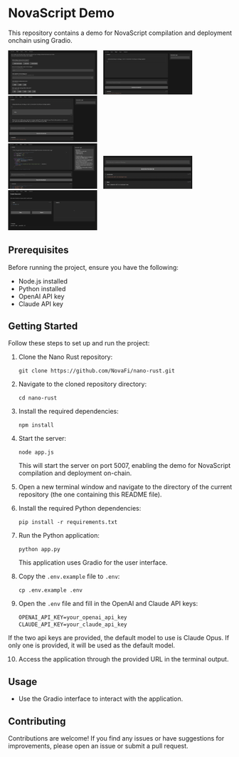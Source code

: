 # NovaScript Demo

This repository contains a demo for NovaScript compilation and deployment onchain using Gradio.

<p float="left">
  <img src="/screenshots/options1.png" width="200" style="margin-right: 10px;" />
  <img src="/screenshots/chat1.png" width="200" style="margin-right: 10px;" /> 
  <img src="/screenshots/chat2.png" width="200" style="margin-right: 10px;" />
  <br>
  <img src="/screenshots/chat3.png" width="200" style="margin-right: 10px;" />
  <img src="/screenshots/chat4.png" width="200" style="margin-right: 10px;" />
  <img src="/screenshots/demo1.png" width="200" /> <!-- No margin for the last image -->
</p>


<!-- ![Error](/screenshots/options1)
![Error](/screenshots/options1) -->

## Prerequisites

Before running the project, ensure you have the following:

- Node.js installed
- Python installed
- OpenAI API key
- Claude API key

## Getting Started

Follow these steps to set up and run the project:

1. Clone the Nano Rust repository:
   ```
   git clone https://github.com/NovaFi/nano-rust.git
   ```

2. Navigate to the cloned repository directory:
   ```
   cd nano-rust
   ```

3. Install the required dependencies:
   ```
   npm install
   ```

4. Start the server:
   ```
   node app.js
   ```
   This will start the server on port 5007, enabling the demo for NovaScript compilation and deployment on-chain.

5. Open a new terminal window and navigate to the directory of the current repository (the one containing this README file).

6. Install the required Python dependencies:
   ```
   pip install -r requirements.txt
   ```

7. Run the Python application:
   ```
   python app.py
   ```
   This application uses Gradio for the user interface.

8. Copy the `.env.example` file to `.env`:
   ```
   cp .env.example .env
   ```

9. Open the `.env` file and fill in the OpenAI and Claude API keys:
   ```
   OPENAI_API_KEY=your_openai_api_key
   CLAUDE_API_KEY=your_claude_api_key
   ```
If the two api keys are provided, the default model to use is Claude Opus. If only one is provided, it will be used as the default model.


10. Access the application through the provided URL in the terminal output.

## Usage

- Use the Gradio interface to interact with the application.

## Contributing

Contributions are welcome! If you find any issues or have suggestions for improvements, please open an issue or submit a pull request.
